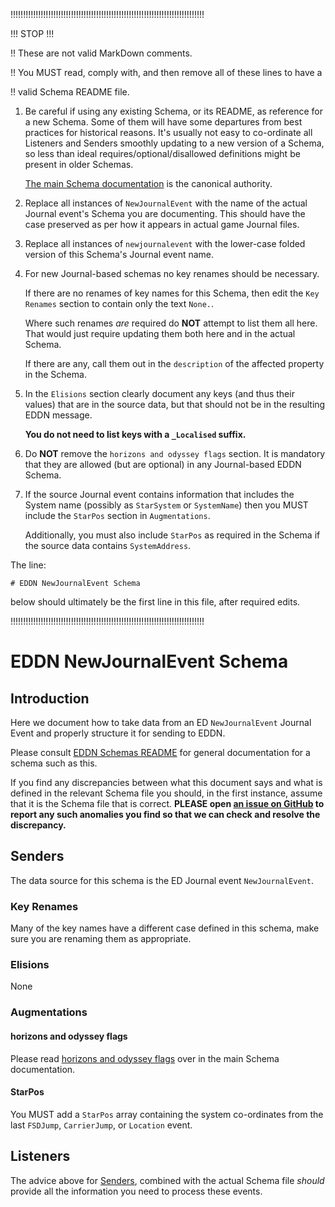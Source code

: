 !!!!!!!!!!!!!!!!!!!!!!!!!!!!!!!!!!!!!!!!!!!!!!!!!!!!!!!!!!!!!!!!!!!!!!!!!!!!!

!!! STOP !!!

!! These are not valid MarkDown comments.

!! You MUST read, comply with, and then remove all of these lines to have a

!! valid Schema README file.

1. Be careful if using any existing Schema, or its README, as reference for a
   new Schema.  Some of them will have some departures from best practices for
   historical reasons.  It's usually not easy to co-ordinate all Listeners and
   Senders smoothly updating to a new version of a Schema, so less than ideal
   requires/optional/disallowed definitions might be present in older Schemas.

   [The main Schema documentation](../README-EDDN-schemas.md) is the canonical
   authority.
2. Replace all instances of `NewJournalEvent` with the name of the actual
   Journal event's Schema you are documenting.  This should have the case
   preserved as per how it appears in actual game Journal files.
3. Replace all instances of `newjournalevent` with the lower-case folded
   version of this Schema's Journal event name.
4. For new Journal-based schemas no key renames should be necessary.

   If there are no renames of key names for this Schema, then edit the
   `Key Renames` section to contain only the text `None.`.

   Where such renames *are* required do **NOT** attempt to list them all here.
   That would just require updating them both here and in the actual Schema.

   If there are any, call them out in the `description` of the affected
   property in the Schema.

5. In the `Elisions` section clearly document any keys (and thus their values)
   that are in the source data, but that should not be in the resulting EDDN
   message.

   **You do not need to list keys with a `_Localised` suffix.**

6. Do **NOT** remove the `horizons and odyssey flags` section.  It is
   mandatory that they are allowed (but are optional) in any Journal-based
   EDDN Schema.

7. If the source Journal event contains information that includes the System
   name (possibly as `StarSystem` or `SystemName`) then you MUST include the
   `StarPos` section in `Augmentations`.

   Additionally, you must also include `StarPos` as required in the Schema
   if the source data contains `SystemAddress`.

The line:

    # EDDN NewJournalEvent Schema

below should ultimately be the first line in this file, after required edits.

!!!!!!!!!!!!!!!!!!!!!!!!!!!!!!!!!!!!!!!!!!!!!!!!!!!!!!!!!!!!!!!!!!!!!!!!!!!!!

# EDDN NewJournalEvent Schema

## Introduction
Here we document how to take data from an ED `NewJournalEvent` Journal 
Event and properly structure it for sending to EDDN.

Please consult [EDDN Schemas README](./README-EDDN-schemas.md) for general
documentation for a schema such as this.

If you find any discrepancies between what this document says and what is
defined in the relevant Schema file you should, in the first instance, assume
that it is the Schema file that is correct.
**PLEASE open
[an issue on GitHub](https://github.com/EDCD/EDDN/issues/new/choose)
to report any such anomalies you find so that we can check and resolve the
discrepancy.**

## Senders
The data source for this schema is the ED Journal event `NewJournalEvent`.

### Key Renames
Many of the key names have a different case defined in this schema, make 
sure you are renaming them as appropriate.

### Elisions
None

### Augmentations
#### horizons and odyssey flags
Please read [horizons and odyssey flags](../README-EDDN-schemas.md#horizons-and-odyssey-flags)
over in the main Schema documentation.

#### StarPos
You MUST add a `StarPos` array containing the system co-ordinates from the 
last `FSDJump`, `CarrierJump`, or `Location` event.

## Listeners
The advice above for [Senders](#senders), combined with the actual Schema file *should*
provide all the information you need to process these events.
